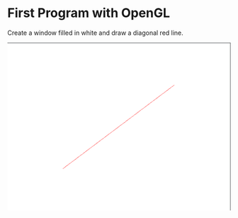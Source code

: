 # First Program with OpenGL

Create a window filled in white and draw a diagonal red line.

![output](images/first_program.png)